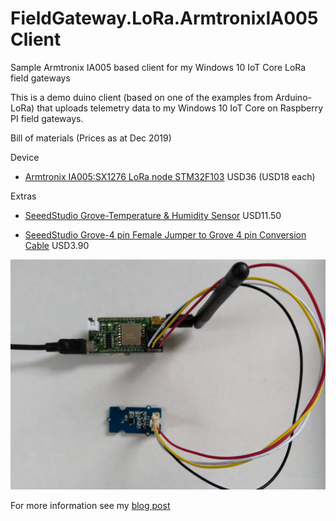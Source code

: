 # FieldGateway.LoRa.ArmtronixIA005Client
Sample Armtronix IA005 based client for my Windows 10 IoT Core LoRa field gateways

This is a demo duino client (based on one of the examples from Arduino-LoRa) that uploads telemetry data to my Windows 10 IoT Core on Raspberry PI field gateways. 

Bill of materials (Prices as at Dec 2019) 

Device

* [Armtronix IA005:SX1276 LoRa node STM32F103](https://www.tindie.com/products/Armtronix/ia005-sx1276-lora-node-stm32f103-pair-2nos/) USD36 (USD18 each)

Extras

* [SeeedStudio Grove-Temperature & Humidity Sensor](https://www.seeedstudio.com/Grove-Temperature%26Humidity-Sensor-%28High-Accuracy-%26-Mini%29-p-1921.html) USD11.50

* [SeeedStudio Grove-4 pin Female Jumper to Grove 4 pin Conversion Cable](https://www.seeedstudio.com/Grove-4-pin-Female-Jumper-to-Grove-4-pin-Conversion-Cable-5-PCs-per-PAck.html) USD3.90

![Armtronix Client](ArmtronixClient.jpg)

For more information see my [blog post](https://blog.devmobile.co.nz/2019/12/18/armtronix-ia005-sx1276-lora-node/) 

